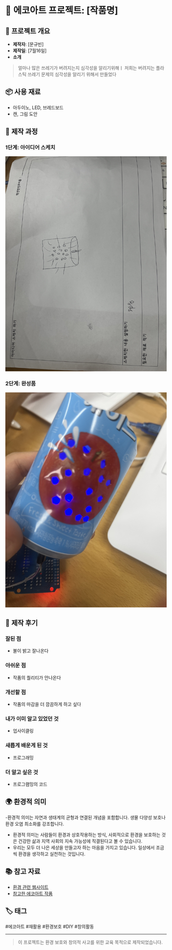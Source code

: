 # 🌱 에코아트 프로젝트: [작품명]

## 📖 프로젝트 개요
- **제작자**: [문규빈]
- **제작일**: [7월16일]
- **소개**
> 얼마나 많은 쓰레기가 버려지는지 심각성을 알리기위해ㅣ
>  저희는 버려지는 플라스틱 쓰레기 문제의 심각성을 알리기 위해서 만들었다

## 📦 사용 재료
- 아두이노, LED, 브레드보드
- 캔, 그림 도안

## 🔧 제작 과정

### 1단계: 아이디어 스케치
![스케치 이미지](스케치.jpeg)


### 2단계: 완성품
![스케치 이미지](최종본.jpeg)

## 💭 제작 후기
### 잘된 점
- 불이 밝고 잘나온다

### 아쉬운 점
- 작품의 퀄리티가 안나온다

### 개선할 점
- 작품의 마감을 더 깜끔하게 하고 싶다

### 내가 이미 알고 있었던 것
- 업사이클링

### 새롭게 배운게 된 것
- 프로그래밍

### 더 알고 싶은 것
- 프로그램밍의 코드

## 🌍 환경적 의미
-환경적 의미는 자연과 생태계의 균형과 연결된 개념을 포함합니다.  생물 다양성 보호나 환경 오염 최소화를 강조합니다.
- 환경적 의미는 사람들이 환경과 상호작용하는 방식,  사회적으로 환경을 보호하는 것은 건강한 삶과 지역 사회의 지속 가능성에 직결된다고 볼 수 있습니다.
- 우리는 모두 더 나은 세상을 만들고자 하는 마음을 가지고 있습니다. 일상에서 조금씩 환경을 생각하고 실천하는 것입니다.
## 📚 참고 자료
- [환경 관련 웹사이트](링크)
- [참고한 에코아트 작품](링크)

## 🏷️ 태그
#에코아트 #재활용 #환경보호 #DIY #창의활동

---

> 이 프로젝트는 환경 보호와 창의적 사고를 위한 교육 목적으로 제작되었습니다.
